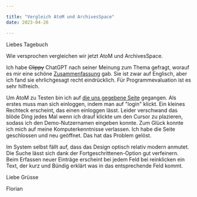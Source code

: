 ```yaml
---

title: "Vergleich AtoM und ArchivesSpace"
date: 2023-04-26

---
```


Liebes Tagebuch

Wie versprochen vergleichen wir jetzt AtoM und ArchivesSpace.

Ich habe ~~Clippy~~ ChatGPT nach seiner Meinung zum Thema gefragt, worauf es mir eine schöne [Zusammenfassung](https://florian896.github.io/lerntagebuch-bain/2023/4/27/Clippy.html) gab. 
Sie ist zwar auf Englisch, aber ich fand sie ehrlichgesagt recht eindrücklich.
Für Programmevaluation ist es sehr hilfreich.

Um AtoM zu Testen bin ich auf [die uns gegebene Seite](https://demo.accesstomemory.org/) gegangen.
Als erstes muss man sich einloggen, indem man auf "login" klickt.
Ein kleines Rechteck erscheint, das einen einloggen lässt.
Leider verschwand das blöde Ding jedes Mal wenn ich drauf klickte um den Cursor zu plazieren, sodass ich den Demo-Nutzernamen eingeben konnte.
Zum Glück konnte ich mich auf meine Komputerkenntnisse verlassen. 
Ich habe die Seite geschlossen und neu geöffnet.
Das hat das Problem gelöst.

Im System selbst fällt auf, dass das Design optisch relativ modern anmutet.
Die Suche lässt sich dank der Fortgeschrittenen-Option gut verfeinern. 
Beim Erfassen neuer Einträge erscheint bei jedem Feld bei reinklicken ein Text, der kurz und Bündig erklärt was in das entsprechende Feld kommt.

Liebe Grüsse

Florian
